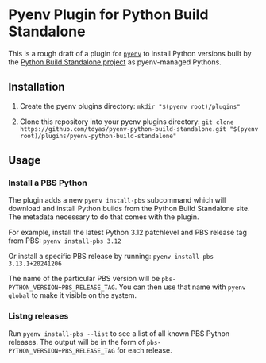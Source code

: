 # Pyenv Plugin for Python Build Standalone

This is a rough draft of a plugin for [`pyenv`](https://github.com/pyenv/pyenv) to install Python versions built by the [Python Build Standalone project](https://github.com/indygreg/python-build-standalone/releases/tag/20241206) as pyenv-managed Pythons.

## Installation

1. Create the pyenv plugins directory: `mkdir "$(pyenv root)/plugins"`

2. Clone this repository into your pyenv plugins directory: `git clone https://github.com/tdyas/pyenv-python-build-standalone.git "$(pyenv root)/plugins/pyenv-python-build-standalone"`

## Usage

### Install a PBS Python

The plugin adds a new `pyenv install-pbs` subcommand which will download and install Python builds from the Python Build Standalone site. The metadata necessary to do that comes with the plugin.

For example, install the latest Python 3.12 patchlevel and PBS release tag from PBS: `pyenv install-pbs 3.12`

Or install a specific PBS release by running: `pyenv install-pbs 3.13.1+20241206`

The name of the particular PBS version will be `pbs-PYTHON_VERSION+PBS_RELEASE_TAG`. You can then use that name with `pyenv global` to make it visible on the system.

### Listng releases

Run `pyenv install-pbs --list` to see a list of all known PBS Python releases. The output will be in the form of `pbs-PYTHON_VERSION+PBS_RELEASE_TAG` for each release.

